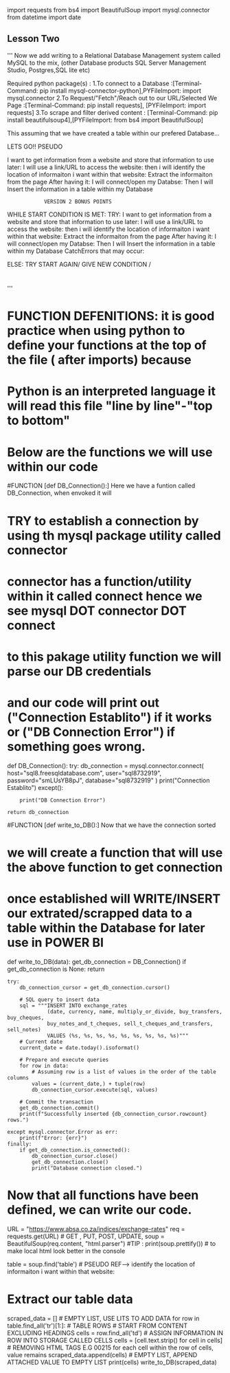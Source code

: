 import requests
from bs4 import BeautifulSoup
import mysql.connector
from datetime import date

## Lesson Two
''' 
Now we add writing to a Relational Database Management system called MySQL to the mix,
(other Database products SQL Server Management Studio, Postgres,SQL lite etc) 

 Required python package(s) :
 1.To connect to a Database :[Terminal-Command: pip install mysql-connector-python],PYFileImport: import mysql.connector
 2.To Request/"Fetch"/Reach out to our URL/Selected We Page :[Terminal-Command: pip install requests], [PYFileImport: import requests]
 3.To scrape and filter derived content : [Terminal-Command: pip install beautifulsoup4],[PYFileImport:  from bs4 import BeautifulSoup]

 This assuming that we have created a table within our prefered Database...
 
 LETS GO!! PSEUDO

I want to get information from a website and store that information to use later:
    I will use a link/URL to access the website:
        then i will identify the location of informaiton i want within that website:
        Extract the informaiton from the page
            After having it:
                I will connect/open my Databse:
                Then I will Insert the information in a table within my Database

                VERSION 2 BONUS POINTS
WHILE START CONDITION IS MET:
    TRY:
        I want to get information from a website and store that information to use later:
            I will use a link/URL to access the website:
                then i will identify the location of informaiton i want within that website:
                Extract the informaiton from the page
                    After having it:
                        I will connect/open my Databse:
                        Then I will Insert the information in a table within my Database
    CatchErrors that may occur:

ELSE: 
    TRY START AGAIN/  GIVE NEW CONDITION  / 
# 

'''
# FUNCTION DEFENITIONS: it is good practice when using python to define your functions at the top of the file ( after imports) because
# Python is an interpreted language it will read this file "line by line"-"top to bottom"
# Below are the functions we will use within our code

#FUNCTION [def DB_Connection():] Here we have a funtion called DB_Connection, when envoked it will
#  TRY to establish a connection by using th mysql package utility called connector
# connector has a function/utility within it called connect hence we see mysql DOT connector DOT connect
# to this pakage utility function we will parse our DB credentials
# and our code will print out ("Connection Establito") if it works or ("DB Connection Error") if something goes wrong.

def DB_Connection():
    try:
        db_connection = mysql.connector.connect(
            host="sql8.freesqldatabase.com",
            user="sql8732919",
            password="smLUsYB8pJ",
            database="sql8732919" 
            )
        print("Connection Establito")
    except():
        
        print("DB Connection Error")

    return db_connection

#FUNCTION [def write_to_DB():] Now that we have the connection sorted
#  we will create a function that will use the above function to get connection
#  once established will WRITE/INSERT  our extrated/scrapped data to a table within the Database for later use in POWER BI
def write_to_DB(data):
    get_db_connection = DB_Connection()
    if get_db_connection is None:
        return

    try:
        db_connection_cursor = get_db_connection.cursor()
        
        # SQL query to insert data
        sql = """INSERT INTO exchange_rates 
                 (date, currency, name, multiply_or_divide, buy_transfers, buy_cheques, 
                 buy_notes_and_t_cheques, sell_t_cheques_and_transfers, sell_notes)
                 VALUES (%s, %s, %s, %s, %s, %s, %s, %s, %s)"""
        # Current date
        current_date = date.today().isoformat()
        
        # Prepare and execute queries
        for row in data:
            # Assuming row is a list of values in the order of the table columns
            values = (current_date,) + tuple(row)
            db_connection_cursor.execute(sql, values)
        
        # Commit the transaction
        get_db_connection.commit()
        print(f"Successfully inserted {db_connection_cursor.rowcount} rows.")
    
    except mysql.connector.Error as err:
        print(f"Error: {err}")
    finally:
        if get_db_connection.is_connected():
            db_connection_cursor.close()
            get_db_connection.close()
            print("Database connection closed.")

# Now that all functions have been defined, we can write our code.
URL = "https://www.absa.co.za/indices/exchange-rates"
req = requests.get(URL) # GET , PUT, POST, UPDATE, 
soup = BeautifulSoup(req.content, "html.parser")
#TIP : print(soup.prettify()) # to make local html look better in the console

table = soup.find('table') # PSEUDO REF--> identify the location of informaiton i want within that website:
# Extract our table data
scraped_data = [] # EMPTY LIST, USE LITS TO ADD DATA
for row in table.find_all('tr')[1:]: # TABLE ROWS # START FROM CONTENT EXCLUDING HEADINGS
    cells = row.find_all('td') # ASSIGN INFORMATION IN ROW INTO STORAGE CALLED CELLS
    cells = [cell.text.strip() for cell in cells] # REMOVING HTML TAGS E.G <TD>00215</td> for each cell within the row of cells, value remains
    scraped_data.append(cells) # EMPTY LIST, APPEND ATTACHED VALUE TO EMPTY LIST
    print(cells)
write_to_DB(scraped_data)

